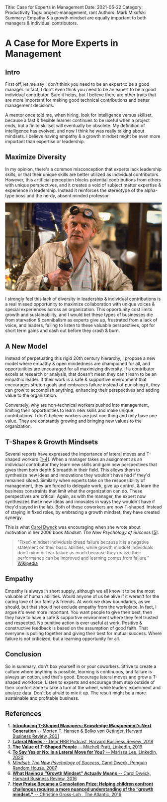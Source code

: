Title: Case for Experts in Management
Date: 2021-05-22
Category: Productivity
Tags: project-management, rant
Authors: Mark Mikofski
Summary: Empathy & a growth mindset are equally important to both managers & individual contributors.

# A Case for More Experts in Management

## Intro

First off, let me say I don't think you need to be an expert to be a good manager. In fact, I don't even think you need to be an expert to be a good individual contributor. Sure it helps, but I believe there are other traits that are more important for making good technical contributions and better management decisions.

A mentor once told me, when hiring, look for intelligence versus skillset, because a fast & flexible learner continues to be useful when a project ends, but a finite skillset will eventually be obsolete. My definition of intelligence has evolved, and now I think he was really talking about mindsets. I believe having empathy & a growth mindset might be even more important than expertise or leadership.

## Maximize Diversity

In my opinion, there's a common misconception that experts lack leadership skills, or that their unique skills are better utilized as individual contributors. However, this artificial perception blocks potential contributions from others with unique perspectives, and it creates a void of subject matter expertise & experience in leadership. Instead it reinforces the stereotype of the alpha-type boss and the nerdy, absent minded professor.

![Morty the mad scientist stereotype](images/morty-back-to-future.jpeg)

I strongly feel this lack of diversity in leadership & individual contributions is a real missed opportunity to maximize collaboration with unique voices & special experiences across an organization. This opportunity cost limits growth and sustainability, and I would bet these types of businesses die from starvation & cannibalism as experts give up, frustrated from a lack of voice, and leaders, failing to listen to these valuable perspectives, opt for short term gains and cash out before they crash & burn.

## A New Model

Instead of perpetuating this rigid 20th century hierarchy, I propose a new model where empathy & open mindedness are championed for all, and opportunities are encouraged for all maximizing diversity. If a contributor excels at research or analysis, that doesn't mean they can't learn to be an empathic leader. If their work is a safe & supportive environment that encourages stretch goals and embraces failure instead of punishing it, they can grow to accomplish anything, enhancing their perspectives and adding value to the organization.

Conversely, why are non-technical workers pushed into management, limiting their opportunities to learn new skills and make unique contributions. I don't believe workers are just one thing and only have one value. They are constantly growing and bringing new values to the organization. 

## T-Shapes & Growth Mindsets

Several reports have expressed the importance of lateral moves and T-shaped workers [[1-4](#references)]. When a manager takes an assignment as an individual contributor they learn new skills and gain new perspectives that gives them both depth & breadth in their field. This allows them to synthesize new ideas and innovations they wouldn't have had if they'd remained siloed. Similarly when experts take on the responsibility of management, they are forced to delegate work, give up control, & learn the business constraints that limit what the organization can do. These perspectives are critical. Again, as with the manager, the expert now synthesizes these new ideas and innovates in ways they wouldn't have if they'd stayed in the lab. Both of these coworkers are now T-shaped. Instead of staying in fixed roles, by embracing a growth mindset, they have created synergy.

This is what [Carol Dweck](https://profiles.stanford.edu/carol-dweck) was encouraging when she wrote about motivation in her 2006 book _Mindset: The New Psychology of Success_ [[5](#references)].

>"Fixed-mindset individuals dread failure because it is a negative statement on their basic abilities, while growth mindset individuals don't mind or fear failure as much because they realize their performance can be improved and learning comes from failure." [Wikipedia](https://en.m.wikipedia.org/wiki/Carol_Dweck#Mindset_work)

## Empathy

Empathy is always in short supply,  although we all know it to be the most valuable of human abilities. Would anyone of us be alive if it weren't for the caring love of our family & friends. At work we draw boundaries, as we should, but that should not exclude empathy from the workplace. In fact, I argue it's even more important. You want people to give their best, then they have to have a safe & supportive environment where they feel trusted and respected. No punitive action is ever useful at work. Positive & constructive feedback is based on the assumption of good faith. That everyone is pulling together and giving their best for mutual success. Where failure is not criticized, but a learning opportunity for all.

## Conclusion

So in summary, don't box yourself in or your coworkers. Strive to create a culture where anything is possible, learning is continuous, and failure is always an option, and that's good. Encourage lateral moves and grow a T-shaped workforce. Listen to experts and encourage them step outside of their comfort zone to take a turn at the wheel, while leaders experiment and analyze data. Don't be afraid to mix it up. The result might be a more sustainable and profitable business. 

## References 

1. [**Introducing T-Shaped Managers: Knowledge Management’s Next Generation** -- Morten T. Hansen & Bolko von Oetinger, Harvard Business Review, 2001](https://hbr.org/2001/03/introducing-t-shaped-managers-knowledge-managements-next-generation)
2. [**Lateral Moves** -- Dear HBR Podcast, Harvard Business Review, 2018](https://hbr.org/podcast/2018/05/lateral-moves)
3. [**The Value of T-Shaped People** -- Mitchell Pratt, LinkedIn, 2019](https://www.linkedin.com/pulse/value-t-shaped-people-mitchell-platt)
4. [**To Say Yes or No: Is a Lateral Move for You?** -- Marissa Lee, LinkedIn, 2020](https://www.linkedin.com/pulse/say-yes-lateral-move-you-marissa-lee)
5. [_Mindset: The New Psychology of Success_, Carol Dweck, Penguin Random House, 2007](https://www.penguinrandomhouse.com/books/44330/mindset-by-carol-s-dweck-phd/)
6. [**What Having a “Growth Mindset” Actually Means** -- Carol Dweck, Harvard Business Review, 2016](https://hbr.org/2016/01/what-having-a-growth-mindset-actually-means)
7. [**How Praise Became a Consolation Prize:
Helping children confront challenges requires a more nuanced understanding of the “growth mindset.”** -- Christine Gross-Loh
, The Atlantic, 2016](https://www.theatlantic.com/education/archive/2016/12/how-praise-became-a-consolation-prize/510845/)